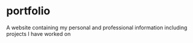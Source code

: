 # portfolio
A website containing my personal and professional information including projects I have worked on
